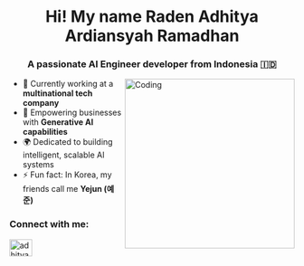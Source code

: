 <h1 align="center">Hi! My name Raden <b>Adhit</b>ya Ardiansyah Ramadhan</h1>
<h3 align="center">A passionate AI Engineer developer from Indonesia 🇮🇩</h3>
<img align="right" alt="Coding" width="300" src="https://miro.medium.com/max/1360/1*nWQ_U5NKEfNeGCTfh_2-Mw.gif">

- 🔭 Currently working at a **multinational tech company**  
- 🤖 Empowering businesses with **Generative AI capabilities**  
- 🌍 Dedicated to building intelligent, scalable AI systems  
- ⚡ Fun fact: In Korea, my friends call me **Yejun (예준)** 

<h3 align="left">Connect with me:</h3>
<p align="left">
<a href="https://linkedin.com/in/adhityaraar" target="blank"><img align="center" src="https://raw.githubusercontent.com/rahuldkjain/github-profile-readme-generator/master/src/images/icons/Social/linked-in-alt.svg" alt="adhityaraar" height="30" width="40" /></a>
</p>
